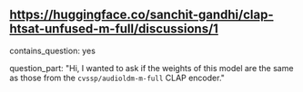 ## https://huggingface.co/sanchit-gandhi/clap-htsat-unfused-m-full/discussions/1

contains_question: yes

question_part: "Hi, I wanted to ask if the weights of this model are the same as those from the `cvssp/audioldm-m-full` CLAP encoder."